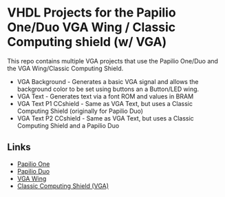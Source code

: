 # VHDL Projects for the Papilio One/Duo VGA Wing / Classic Computing shield (w/ VGA)

This repo contains multiple VGA projects that use the Papilio One/Duo and the VGA Wing/Classic Computing Shield.

* VGA Background - Generates a basic VGA signal and allows the background color to be set using buttons an a Button/LED wing.
* VGA Text - Generates text via a font ROM and values in BRAM
* VGA Text P1 CCshield - Same as VGA Text, but uses a Classic Computing Shield (originally for Papilio Duo)
* VGA Text P2 CCshield - Same as VGA Text, but uses a Classic Computing Shield and a Papilio Duo

## Links

* [Papilio One](http://papilio.cc/index.php?n=Papilio.PapilioOne)
* [Papilio Duo](http://papilio.cc/index.php?n=Papilio.DUOStart)
* [VGA Wing](http://papilio.cc/index.php?n=Papilio.VGAWing)
* [Classic Computing Shield (VGA)](http://papilio.cc/index.php?n=Papilio.ClassicComputingShield#vga)
